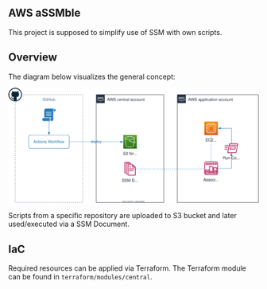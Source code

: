 ## AWS aSSMble

This project is supposed to simplify use of SSM with own scripts.

## Overview

The diagram below visualizes the general concept:

![overview](docs/images/go.ssm.automation.svg)

Scripts from a specific repository are uploaded to S3 bucket and later used/executed via a SSM Document.

## IaC

Required resources can be applied via Terraform.
The Terraform module can be found in `terraform/modules/central`.
